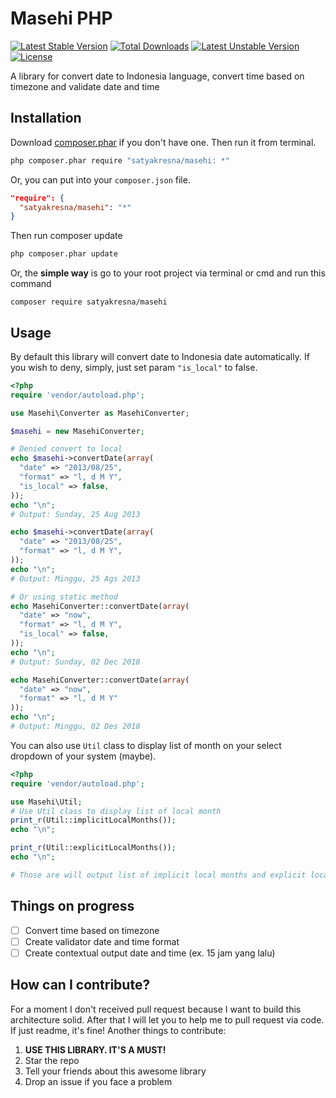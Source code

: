 # Masehi PHP

[![Latest Stable Version](https://poser.pugx.org/satyakresna/masehi/v/stable)](https://packagist.org/packages/satyakresna/masehi)
[![Total Downloads](https://poser.pugx.org/satyakresna/masehi/downloads)](https://packagist.org/packages/satyakresna/masehi)
[![Latest Unstable Version](https://poser.pugx.org/satyakresna/masehi/v/unstable)](https://packagist.org/packages/satyakresna/masehi)
[![License](https://poser.pugx.org/satyakresna/masehi/license)](https://packagist.org/packages/satyakresna/masehi)

A library for convert date to Indonesia language, convert time based on timezone and validate date and time

## Installation

Download [composer.phar](http://getcomposer.org/composer.phar) if you don't have one. Then run it from terminal.

```bash
php composer.phar require "satyakresna/masehi: *"
```

Or, you can put into your `composer.json` file.

```json
"require": {
  "satyakresna/masehi": "*"
}
```

Then run composer update

```bash
php composer.phar update
```

Or, the **simple way** is go to your root project via terminal or cmd and run this command

```
composer require satyakresna/masehi
```

## Usage

By default this library will convert date to Indonesia date automatically. If you wish to deny, simply, just set param `"is_local"` to false.

```php
<?php
require 'vendor/autoload.php';

use Masehi\Converter as MasehiConverter;

$masehi = new MasehiConverter;

# Denied convert to local
echo $masehi->convertDate(array(
  "date" => "2013/08/25",
  "format" => "l, d M Y",
  "is_local" => false,
));
echo "\n";
# Output: Sunday, 25 Aug 2013

echo $masehi->convertDate(array(
  "date" => "2013/08/25",
  "format" => "l, d M Y",
));
echo "\n";
# Output: Minggu, 25 Ags 2013

# Or using static method
echo MasehiConverter::convertDate(array(
  "date" => "now",
  "format" => "l, d M Y",
  "is_local" => false,
));
echo "\n";
# Output: Sunday, 02 Dec 2018

echo MasehiConverter::convertDate(array(
  "date" => "now",
  "format" => "l, d M Y"
));
echo "\n";
# Output: Minggu, 02 Des 2018
```

You can also use `Util` class to display list of month on your select dropdown of your system (maybe).

```php
<?php
require 'vendor/autoload.php';

use Masehi\Util;
# Use Util class to display list of local month
print_r(Util::implicitLocalMonths());
echo "\n";

print_r(Util::explicitLocalMonths());
echo "\n";

# Those are will output list of implicit local months and explicit local months
```

## Things on progress

- [ ] Convert time based on timezone
- [ ] Create validator date and time format
- [ ] Create contextual output date and time (ex. 15 jam yang lalu)

## How can I contribute?

For a moment I don't received pull request because I want to build this architecture solid.
After that I will let you to help me to pull request via code. If just readme, it's fine!
Another things to contribute:

1. **USE THIS LIBRARY. IT'S A MUST!**
2. Star the repo
3. Tell your friends about this awesome library
4. Drop an issue if you face a problem
